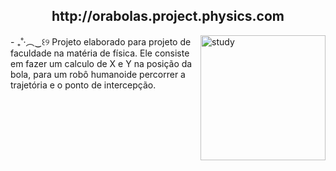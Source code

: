<div align = "middle"> <H2> http://orabolas.project.physics.com </H2> </div> 
<img align = "right" src="https://i.pinimg.com/originals/70/37/d4/7037d478852af21357f038fac2d2e9f6.gif" width="200" height = "200" alt="study">
- ₊˚‧︵‿꒰୨ Projeto elaborado para projeto de faculdade na matéria de física. Ele consiste em fazer um calculo de X e Y na posição da bola, para um robô humanoide percorrer a trajetória e o ponto de intercepção.
